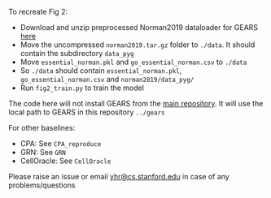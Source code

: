 To recreate Fig 2:

- Download and unzip preprocessed Norman2019 dataloader for GEARS [here](https://dataverse.harvard.edu/api/access/datafile/6894431)
- Move the uncompressed `norman2019.tar.gz` folder to `./data`. It should contain the subdirectory `data_pyg`
- Move `essential_norman.pkl` and `go_essential_norman.csv` to `./data`
- So `./data` should contain `essential_norman.pkl`, `go_essential_norman.csv` and `norman2019/data_pyg/`
- Run `fig2_train.py` to train the model

The code here will not install GEARS from the [main repository](https://github.com/snap-stanford/GEARS). It will use the local path to GEARS in this repository `../gears`

For other baselines:
- CPA: See `CPA_reproduce`
- GRN: See `GRN`
- CellOracle: See `CellOracle`

Please raise an issue or email yhr@cs.stanford.edu in case of any problems/questions
